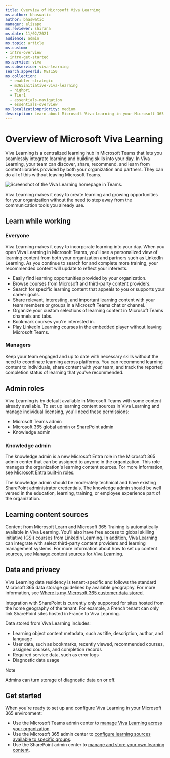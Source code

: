 ```yaml
---
title: Overview of Microsoft Viva Learning
ms.author: bhaswatic
author: bhaswatic
manager: elizapo
ms.reviewer: shirana
ms.date: 11/02/2021
audience: admin
ms.topic: article
ms.custom: 
- intro-overview
- intro-get-started
ms.service: viva
ms.subservice: viva-learning
search.appverid: MET150
ms.collection:
  - enabler-strategic
  - m365initiative-viva-learning
  - highpri
  - Tier1
  - essentials-navigation
  - essentials-overview
ms.localizationpriority: medium
description: Learn about Microsoft Viva Learning in your Microsoft 365 environment.
---
```


# Overview of Microsoft Viva Learning

Viva Learning is a centralized learning hub in Microsoft Teams that lets you seamlessly integrate learning and building skills into your day. In Viva Learning, your team can discover, share, recommend, and learn from content libraries provided by both your organization and partners. They can do all of this without leaving Microsoft Teams.

   ![Screenshot of the Viva Learning homepage in Teams.](../media/learning/overview-1.png)

Viva Learning makes it easy to create learning and growing opportunities for your organization without the need to step away from the communication tools you already use.

## Learn while working

### Everyone

Viva Learning makes it easy to incorporate learning into your day. When you open Viva Learning in Microsoft Teams, you'll see a personalized view of learning content from both your organization and partners such as LinkedIn Learning. As you continue to search for and complete more training, your recommended content will update to reflect your interests.

- Easily find learning opportunities provided by your organization.
- Browse courses from Microsoft and third-party content providers.
- Search for specific learning content that appeals to you or supports your career goals.
- Share relevant, interesting, and important learning content with your team members or groups in a Microsoft Teams chat or channel.
- Organize your custom selections of learning content in Microsoft Teams channels and tabs.
- Bookmark courses you're interested in.
- Play LinkedIn Learning courses in the embedded player without leaving Microsoft Teams.

### Managers

Keep your team engaged and up to date with necessary skills without the need to coordinate learning across platforms. You can recommend learning content to individuals, share content with your team, and track the reported completion status of learning that you've recommended.

## Admin roles

Viva Learning is by default available in Microsoft Teams with some content already available. To set up learning content sources in Viva Learning and manage individual licensing, you'll need these permissions:

- Microsoft Teams admin
- Microsoft 365 global admin or SharePoint admin
- Knowledge admin

### Knowledge admin

The knowledge admin is a new Microsoft Entra role in the Microsoft 365 admin center that can be assigned to anyone in the organization. This role manages the organization's learning content sources. For more information, see [Microsoft Entra built-in roles](/azure/active-directory/roles/permissions-reference#knowledge-administrator).

The knowledge admin should be moderately technical and have existing SharePoint administrator credentials. The knowledge admin should be well versed in the education, learning, training, or employee experience part of the organization.

## Learning content sources

Content from Microsoft Learn and Microsoft 365 Training is automatically available in Viva Learning. You'll also have free access to global skilling initiative (GSI) courses from LinkedIn Learning. In addition, Viva Learning can integrate with select third-party content providers and learning management systems. For more information about how to set up content sources, see [Manage content sources for Viva Learning](content-sources-365-admin-center.md).

## Data and privacy

Viva Learning data residency is tenant-specific and follows the standard Microsoft 365 data storage guidelines by available geography. For more information, see [Where is my Microsoft 365 customer data stored](/microsoft-365/enterprise/o365-data-locations).

Integration with SharePoint is currently only supported for sites hosted from the home geography of the tenant. For example, a French tenant can only link SharePoint sites hosted in France to Viva Learning.

Data stored from Viva Learning includes:

- Learning object content metadata, such as title, description, author, and language
- User data, such as bookmarks, recently viewed, recommended courses, assigned courses, and completion records
- Required service data, such as error logs
- Diagnostic data usage

>[!NOTE]
>Admins can turn storage of diagnostic data on or off.

## Get started

When you're ready to set up and configure Viva Learning in your Microsoft 365 environment:

- Use the Microsoft Teams admin center to [manage Viva Learning across your organization](set-up-viva-learning.md).
- Use the Microsoft 365 admin center to [configure learning sources available to specific groups](content-sources-365-admin-center.md).
- Use the SharePoint admin center to [manage and store your own learning content](configure-sharepoint-content-source.md).
